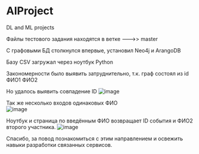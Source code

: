 # AIProject
DL and ML projects

Файлы тестового задания находятся в ветке --->> master



С графовыми БД столкнулся впервые, установил Neo4j и ArangoDB

Базу CSV загружал через ноутбук Python

Закономерности было выявить затруднительно, т.к. граф состоял из id ФИО1 ФИО2

Но удалось выявить совпадение ID 
![image](https://user-images.githubusercontent.com/126348122/223196741-4ce3211d-3ea8-4cd4-afc3-994db9951b65.png)

Так же несколько входов одинаковых ФИО  
![image](https://user-images.githubusercontent.com/126348122/223197856-8f7e7bac-28a7-407d-8fa5-0c838e8d7506.png)

Ноутбук и страница по введённым ФИО возвращает ID события и ФИО2 второго участника.
![image](https://user-images.githubusercontent.com/126348122/223198642-be754edd-f446-4dd8-890a-38d5fa378a6d.png)


Спасибо, за повод познакомиться с этим направлением и освежить навыки разработки связанных сервисов.
